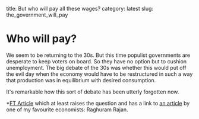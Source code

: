 title: But who will pay all these wages?
category: latest
slug: the_government_will_pay

# Who will pay?

We seem to be returning to the 30s. But this time populist governments are desperate to keep voters on board.
So they have no option but to cushion unemployment. 
The big debate of the 30s was whether this would put off the evil day when the economy would have to be restructured in such a way that production was in equilibrium with desired consumption. 

It's remarkable how this sort of debate has been utterly forgotten now.

*[FT Article](https://www.ft.com/content/3aa10547-bfd4-47e2-a525-b33693eb5fb9?emailId=5ec6f984d0bbdb000464d42a&segmentId=1ce3de53-bbd6-f782-fb6e-1124c8f8297f) which at least raises the question and has a link to [an article](https://www.ft.com/content/53c5d22a-9144-11ea-bc44-dbf6756c871a) by one of my favourite economists: Raghuram Rajan.